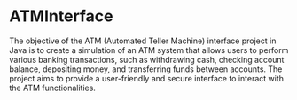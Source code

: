 # ATMInterface
The objective of the ATM (Automated Teller Machine)
interface project in Java is to create a simulation of an
ATM system that allows users to perform various
banking transactions, such as withdrawing cash,
checking account balance, depositing money, and
transferring funds between accounts. The project aims
to provide a user-friendly and secure interface to
interact with the ATM functionalities.
